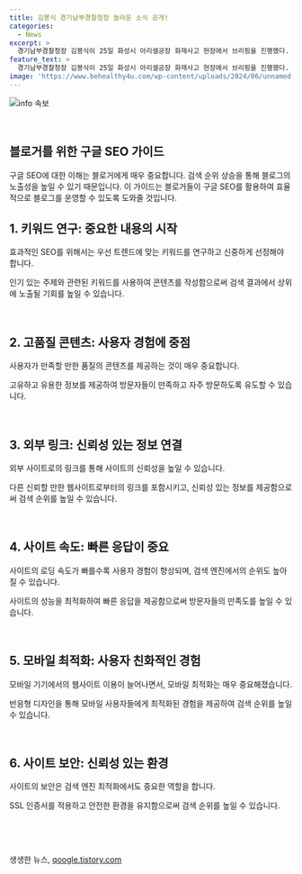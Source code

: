 ```yaml
---
title: 김봉식 경기남부경찰청장 놀라운 소식 공개!
categories:
  - News
excerpt: >
  경기남부경찰청장 김봉식이 25일 화성시 아리셀공장 화재사고 현장에서 브리핑을 진행했다. 재난 현장에서의 대응 속보와 관련된 소식을 전하며 안전문제에 대한 인식을 높이는 데 주력하고 있다.
feature_text: >
  경기남부경찰청장 김봉식이 25일 화성시 아리셀공장 화재사고 현장에서 브리핑을 진행했다. 재난 현장에서의 대응 속보와 관련된 소식을 전하며 안전문제에 대한 인식을 높이는 데 주력하고 있다.
image: 'https://www.behealthy4u.com/wp-content/uploads/2024/06/unnamed-file.png'
---
```


<p><img src="https://www.behealthy4u.com/wp-content/uploads/2024/06/unnamed-file.png" alt="info 속보" /></p>

<p data-ke-size="size16">&nbsp;</p>

<h2 data-ke-size="size26">블로거를 위한 구글 SEO 가이드</h2>

<p data-ke-size="size16"></p>

<p>구글 SEO에 대한 이해는 블로거에게 매우 중요합니다. 검색 순위 상승을 통해 블로그의 노출성을 높일 수 있기 때문입니다. 이 가이드는 블로거들이 구글 SEO를 활용하여 효율적으로 블로그를 운영할 수 있도록 도와줄 것입니다.</p>

<h2 data-ke-size="size24">1. 키워드 연구: 중요한 내용의 시작</h2>

<p data-ke-size="size16">효과적인 SEO를 위해서는 우선 트렌드에 맞는 키워드를 연구하고 신중하게 선정해야 합니다.</p>

<p data-ke-size="size16">인기 있는 주제와 관련된 키워드를 사용하여 콘텐츠를 작성함으로써 검색 결과에서 상위에 노출될 기회를 높일 수 있습니다.</p>

<p data-ke-size="size16">&nbsp;</p>

<h2 data-ke-size="size24">2. 고품질 콘텐츠: 사용자 경험에 중점</h2>

<p data-ke-size="size16">사용자가 만족할 만한 품질의 콘텐츠를 제공하는 것이 매우 중요합니다.</p>

<p data-ke-size="size16">고유하고 유용한 정보를 제공하여 방문자들이 만족하고 자주 방문하도록 유도할 수 있습니다.</p>

<p data-ke-size="size16">&nbsp;</p>

<h2 data-ke-size="size24">3. 외부 링크: 신뢰성 있는 정보 연결</h2>

<p data-ke-size="size16">외부 사이트로의 링크를 통해 사이트의 신뢰성을 높일 수 있습니다.</p>

<p data-ke-size="size16">다른 신뢰할 만한 웹사이트로부터의 링크를 포함시키고, 신뢰성 있는 정보를 제공함으로써 검색 순위를 높일 수 있습니다.</p>

<p data-ke-size="size16">&nbsp;</p>

<h2 data-ke-size="size24">4. 사이트 속도: 빠른 응답이 중요</h2>

<p data-ke-size="size16">사이트의 로딩 속도가 빠를수록 사용자 경험이 향상되며, 검색 엔진에서의 순위도 높아질 수 있습니다.</p>

<p data-ke-size="size16">사이트의 성능을 최적화하여 빠른 응답을 제공함으로써 방문자들의 만족도를 높일 수 있습니다.</p>

<p data-ke-size="size16">&nbsp;</p>

<h2 data-ke-size="size24">5. 모바일 최적화: 사용자 친화적인 경험</h2>

<p data-ke-size="size16">모바일 기기에서의 웹사이트 이용이 늘어나면서, 모바일 최적화는 매우 중요해졌습니다.</p>

<p data-ke-size="size16">반응형 디자인을 통해 모바일 사용자들에게 최적화된 경험을 제공하여 검색 순위를 높일 수 있습니다.</p>

<p data-ke-size="size16">&nbsp;</p>

<h2 data-ke-size="size24">6. 사이트 보안: 신뢰성 있는 환경</h2>

<p data-ke-size="size16">사이트의 보안은 검색 엔진 최적화에서도 중요한 역할을 합니다.</p>

<p data-ke-size="size16">SSL 인증서를 적용하고 안전한 환경을 유지함으로써 검색 순위를 높일 수 있습니다.</p>

<p data-ke-size="size16">&nbsp;</p>

<p data-ke-size="size16">&nbsp;</p>
생생한 뉴스, <a href="https://qoogle.tistory.com" rel="dofollow">qoogle.tistory.com</a>


